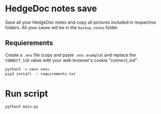 # HedgeDoc notes save

Save all your HedgeDoc notes and copy all pictures included in respective folders.
All your saves will be in the `backup_notes` folder.

## Requierements
Create a `.env` file (copy and paste `.env.example`) and replace the `CONNECT_SID` value with
your web browser's cookie "*connect_sid*".

```bash
python3 -m venv venv
pip3 install -r requirements.txt
```

# Run script
```bash
python3 main.py
```
